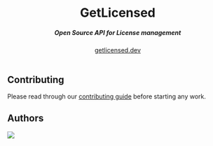 <div align="center">
    <h1 align="center">GetLicensed</h1>
    <h5>Open Source API for License management</h5>
</div>

<div align="center">
  <a href="https://getlicensed.dev">getlicensed.dev</a>
</div>
<br/>

## Contributing

Please read through our [contributing guide](.github/CONTRIBUTING.md) before starting any work.


## Authors

<a href="https://github.com/flemzord/getlicensed.dev/graphs/contributors">
  <img src="https://contrib.rocks/image?repo=flemzord/getlicensed.dev" />
</a>
